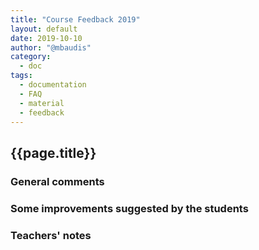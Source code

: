 ```yaml
---
title: "Course Feedback 2019"
layout: default
date: 2019-10-10
author: "@mbaudis"
category:
  - doc
tags:
  - documentation
  - FAQ
  - material
  - feedback
---
```


## {{page.title}}

### General comments


### Some improvements suggested by the students


### Teachers' notes

